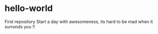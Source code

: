 # hello-world
First repository
Start a day with awesomeness, its hard to be mad when it surronds you !!

